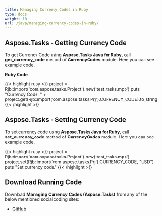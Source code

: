 ```yaml
---
title: Managing Currency Codes in Ruby
type: docs
weight: 10
url: /java/managing-currency-codes-in-ruby/
---
```


## **Aspose.Tasks - Getting Currency Code**
To get Currency Code using **Aspose.Tasks Java for Ruby**, call **get_currency_code** method of **CurrencyCodes** module. Here you can see example code.

**Ruby Code**

{{< highlight ruby >}}
project = Rjb::import('com.aspose.tasks.Project').new('test_tasks.mpp')
puts "Currency Code: " + project.get(Rjb::import('com.aspose.tasks.Prj').CURRENCY_CODE).to_string
{{< /highlight >}}

## **Aspose.Tasks - Setting Currency Code**
To set currency code using **Aspose.Tasks Java for Ruby**, call **set_currency_code** method of **CurrencyCodes** module. Here you can see example code.

{{< highlight ruby >}}
project = Rjb::import('com.aspose.tasks.Project').new('test_tasks.mpp')
project.set(Rjb::import('com.aspose.tasks.Prj').CURRENCY_CODE, "USD")
puts "Set currency code."
{{< /highlight >}}

## **Download Running Code**
Download **Managing Currency Codes (Aspose.Tasks)** from any of the below mentioned social coding sites:

- [GitHub](https://github.com/aspose-tasks/Aspose.Tasks-for-Java/blob/master/Plugins/Aspose_Tasks_Java_for_Ruby/lib/asposetasksjava/Currencies/currencycodes.rb)
